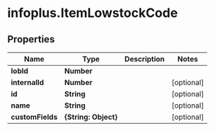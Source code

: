 # infoplus.ItemLowstockCode

## Properties
Name | Type | Description | Notes
------------ | ------------- | ------------- | -------------
**lobId** | **Number** |  | 
**internalId** | **Number** |  | [optional] 
**id** | **String** |  | [optional] 
**name** | **String** |  | [optional] 
**customFields** | **{String: Object}** |  | [optional] 


